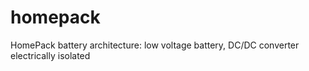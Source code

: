 # homepack
HomePack battery architecture: low voltage battery, DC/DC converter electrically isolated
